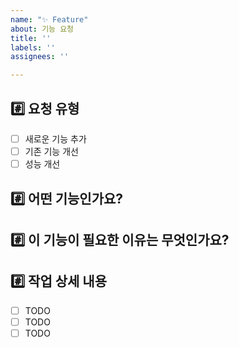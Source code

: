 ```yaml
---
name: "✨ Feature"
about: 기능 요청
title: ''
labels: ''
assignees: ''

---
```


## #️⃣ 요청 유형

- [ ] 새로운 기능 추가
- [ ] 기존 기능 개선
- [ ] 성능 개선

## #️⃣ 어떤 기능인가요?


## #️⃣ 이 기능이 필요한 이유는 무엇인가요?


## #️⃣ 작업 상세 내용

- [ ] TODO
- [ ] TODO
- [ ] TODO
